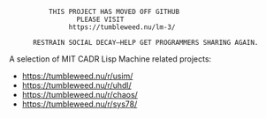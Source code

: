 ```
		  THIS PROJECT HAS MOVED OFF GITHUB
			     PLEASE VISIT
		       https://tumbleweed.nu/lm-3/
		       
      RESTRAIN SOCIAL DECAY–HELP GET PROGRAMMERS SHARING AGAIN.
```

A selection of MIT CADR Lisp Machine related projects:

 * https://tumbleweed.nu/r/usim/
 * https://tumbleweed.nu/r/uhdl/
 * https://tumbleweed.nu/r/chaos/
 * https://tumbleweed.nu/r/sys78/
